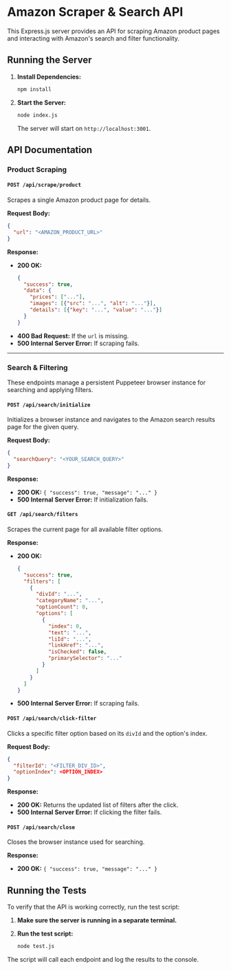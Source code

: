 
# Amazon Scraper & Search API

This Express.js server provides an API for scraping Amazon product pages and interacting with Amazon's search and filter functionality.

## Running the Server

1. **Install Dependencies:**
   ```bash
   npm install
   ```

2. **Start the Server:**
   ```bash
   node index.js
   ```
   The server will start on `http://localhost:3001`.

## API Documentation

### Product Scraping

#### `POST /api/scrape/product`

Scrapes a single Amazon product page for details.

**Request Body:**

```json
{
  "url": "<AMAZON_PRODUCT_URL>"
}
```

**Response:**

- **200 OK:**
  ```json
  {
    "success": true,
    "data": {
      "prices": ["..."],
      "images": [{"src": "...", "alt": "..."}],
      "details": [{"key": "...", "value": "..."}]
    }
  }
  ```
- **400 Bad Request:** If the `url` is missing.
- **500 Internal Server Error:** If scraping fails.

---

### Search & Filtering

These endpoints manage a persistent Puppeteer browser instance for searching and applying filters.

#### `POST /api/search/initialize`

Initializes a browser instance and navigates to the Amazon search results page for the given query.

**Request Body:**

```json
{
  "searchQuery": "<YOUR_SEARCH_QUERY>"
}
```

**Response:**

- **200 OK:** `{ "success": true, "message": "..." }`
- **500 Internal Server Error:** If initialization fails.

#### `GET /api/search/filters`

Scrapes the current page for all available filter options.

**Response:**

- **200 OK:**
  ```json
  {
    "success": true,
    "filters": [
      {
        "divId": "...",
        "categoryName": "...",
        "optionCount": 0,
        "options": [
          {
            "index": 0,
            "text": "...",
            "liId": "...",
            "linkHref": "...",
            "isChecked": false,
            "primarySelector": "..."
          }
        ]
      }
    ]
  }
  ```
- **500 Internal Server Error:** If scraping fails.

#### `POST /api/search/click-filter`

Clicks a specific filter option based on its `divId` and the option's index.

**Request Body:**

```json
{
  "filterId": "<FILTER_DIV_ID>",
  "optionIndex": <OPTION_INDEX>
}
```

**Response:**

- **200 OK:** Returns the updated list of filters after the click.
- **500 Internal Server Error:** If clicking the filter fails.

#### `POST /api/search/close`

Closes the browser instance used for searching.

**Response:**

- **200 OK:** `{ "success": true, "message": "..." }`

## Running the Tests

To verify that the API is working correctly, run the test script:

1. **Make sure the server is running in a separate terminal.**

2. **Run the test script:**
   ```bash
   node test.js
   ```

The script will call each endpoint and log the results to the console.
